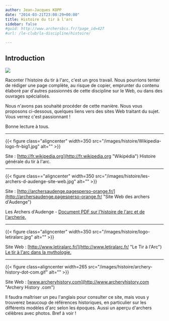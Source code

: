 ```yaml
---
author: Jean-Jacques KOPP
date: "2014-03-21T23:08:29+00:00"
title: Histoire du tir à l'arc
sidebar: false
#guid: http://www.archersbcs.fr/?page_id=427
#url: /le-club/la-discipline/histoire/

---
```

## Introduction

![](/images/histoire/livre-historique.jpg)

Raconter l'histoire du tir à l'arc, c'est un gros travail. Nous pourrions tenter de rédiger une page complète, au risque de copier, emprunter du contenu élaboré par d'autres passionnés de cette discipline sur le Web, ou dans des ouvrages spécialisés.

Nous n'avons pas souhaité procéder de cette manière. Nous vous proposons ci-dessous, quelques liens vers des sites Web traitant du sujet. Vous verrez c'est passionnant !

Bonne lecture à tous.

---

{{< figure class="aligncenter" width=350 src="/images/histoire/Wikipedia-logo-fr-big1.jpg" alt="" >}}

Site : [http://fr.wikipedia.org](http://fr.wikipedia.org "Wikipédia")
Histoire générale du tir à l'arc.

---

{{< figure class=="aligncenter" width=350 src="/images/histoire/les-archers-d-audenge-site-web.jpg" alt="" >}}

Site : [http://archersaudenge.pagesperso-orange.fr/](http://archersaudenge.pagesperso-orange.fr/ "Site Web des archers d'Audenge")

Les Archers d'Audenge - [Document PDF sur l'histoire de l'arc et de l'archerie.](/images/histoire/pp-1-histoire-de-l-arc.pdf "Histoire du tir à l'arc - Les archers d'Audenge")

---

{{< figure class="aligncenter" width=350 src="/images/histoire/logo-letiralarc.jpg" alt="" >}}

Site Web : [http://www.letiralarc.fr/](http://www.letiralarc.fr/ "Le Tir à l'Arc") [Le tir à l'arc dans la mythologie.](http://www.letiralarc.fr/index.php?option=com_content&view=article&id=19&Itemid=90 "Le tir à l'arc dans la mythologie")

---

{{< figure class=aligncenter width=265 src="/images/histoire/archery-history-dot-com.gif" alt="" >}}

Site Web : [www.archeryhistory.com](http://www.archeryhistory.com "Archery History .com")

Il faudra maîtriser un peu l'anglais pour consulter ce site, mais vous y trouverez beaucoup de références historiques, en particulier sur les différents modèles d'arc selon les époques. Aussi un aperçu d'archers célèbres avec photos. Bref à voir !
